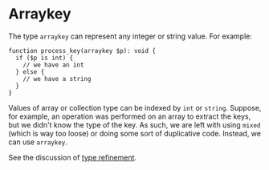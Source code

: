 # Arraykey

The type `arraykey` can represent any integer or string value.  For example:

```hack
function process_key(arraykey $p): void {
  if ($p is int) {
    // we have an int
  } else {
    // we have a string
  }
}
```

Values of array or collection type can be indexed by `int` or `string`. Suppose, for example, an operation was performed on an array
to extract the keys, but we didn't know the type of the key. As such, we are left with using `mixed` (which is way too loose) or doing
some sort of duplicative code. Instead, we can use `arraykey`.

See the discussion of [type refinement](/hack/types/type-refinement).
